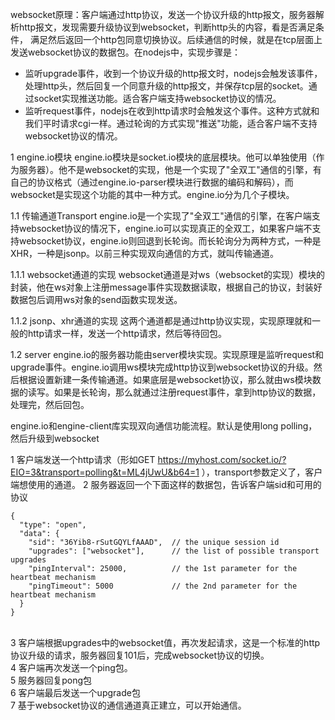 websocket原理：客户端通过http协议，发送一个协议升级的http报文，服务器解析http报文，发现需要升级协议到websocket，判断http头的内容，看是否满足条件，
满足然后返回一个http包同意切换协议。后续通信的时候，就是在tcp层面上发送websocket协议的数据包。在nodejs中，实现步骤是：
- 监听upgrade事件，收到一个协议升级的http报文时，nodejs会触发该事件，处理http头，然后回复一个同意升级的http报文，并保存tcp层的socket。通过socket实现推送功能。适合客户端支持websocket协议的情况。
- 监听request事件，nodejs在收到http请求时会触发这个事件。这种方式就和我们平时请求cgi一样。通过轮询的方式实现"推送"功能，适合客户端不支持websocket协议的情况。


1 engine.io模块
engine.io模块是socket.io模块的底层模块。他可以单独使用（作为服务器）。他不是websocket的实现，他是一个实现了"全双工"通信的引擎，有自己的协议格式（通过engine.io-parser模块进行数据的编码和解码），而websocket是实现这个功能的其中一种方式。engine.io分为几个子模块。

1.1 传输通道Transport
engine.io是一个实现了"全双工"通信的引擎，在客户端支持websocket协议的情况下，engine.io可以实现真正的全双工，如果客户端不支持websocket协议，engine.io则回退到长轮询。而长轮询分为两种方式，一种是XHR，一种是jsonp。以前三种实现双向通信的方式，就叫传输通道。

  1.1.1 websocket通道的实现
  websocket通道是对ws（websocket的实现）模块的封装，他在ws对象上注册message事件实现数据读取，根据自己的协议，封装好数据包后调用ws对象的send函数实现发送。

  1.1.2 jsonp、xhr通道的实现
  这两个通道都是通过http协议实现，实现原理就和一般的http请求一样，发送一个http请求，然后等待回包。

1.2 server
engine.io的服务器功能由server模块实现。实现原理是监听request和upgrade事件。engine.io调用ws模块完成http协议到websocket协议的升级。然后根据设置新建一条传输通道。如果底层是websocket协议，那么就由ws模块数据的读写。如果是长轮询，那么就通过注册request事件，拿到http协议的数据，处理完，然后回包。

engine.io和engine-client库实现双向通信功能流程。默认是使用long polling，然后升级到websocket

1 客户端发送一个http请求（形如GET https://myhost.com/socket.io/?EIO=3&transport=polling&t=ML4jUwU&b64=1 ），transport参数定义了，客户端想使用的通道。
2 服务器返回一个下面这样的数据包，告诉客户端sid和可用的协议
```
{
  "type": "open",
  "data": {
    "sid": "36Yib8-rSutGQYLfAAAD",  // the unique session id
    "upgrades": ["websocket"],      // the list of possible transport upgrades
    "pingInterval": 25000,          // the 1st parameter for the heartbeat mechanism
    "pingTimeout": 5000             // the 2nd parameter for the heartbeat mechanism
  }
}
```
<br/>
3 客户端根据upgrades中的websocket值，再次发起请求，这是一个标准的http协议升级的请求，服务器回复101后，完成websocket协议的切换。
<br/>
4 客户端再次发送一个ping包。
<br/>
5 服务器回复pong包
<br/>
6 客户端最后发送一个upgrade包
<br/>
7 基于websocket协议的通信通道真正建立，可以开始通信。
